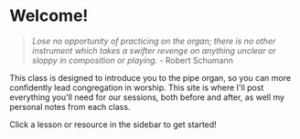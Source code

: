 # Welcome!
> *Lose no opportunity of practicing on the organ; there is no other instrument which takes a swifter revenge on anything unclear or sloppy in composition or playing.* - Robert Schumann

This class is designed to introduce you to the pipe organ, so you can more confidently lead congregation in worship. This site is where I'll post everything you'll need for our sessions, both before and after, as well my personal notes from each class.

Click a lesson or resource in the sidebar to get started!
